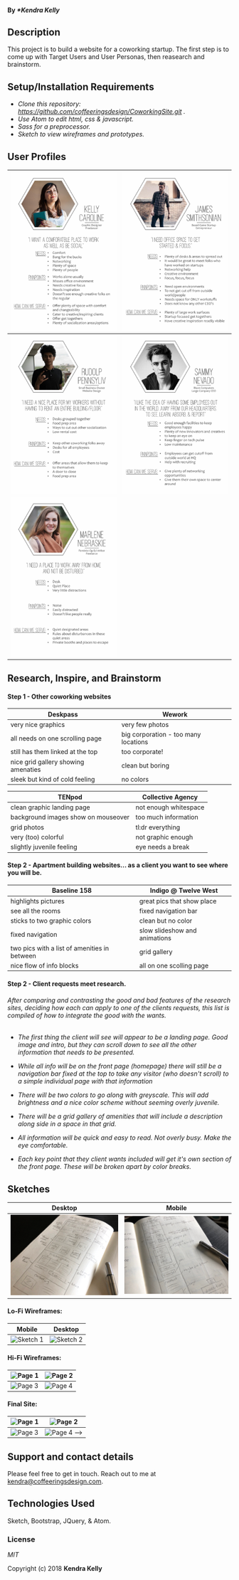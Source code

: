 #### By _**Kendra Kelly*_

## Description

This project is to build a website for a coworking startup. The first step is to come up with Target Users and User Personas, then reasearch and brainstorm.

## Setup/Installation Requirements

* _Clone this repository: https://github.com/coffeeringsdesign/CoworkingSite.git ._
* _Use Atom to edit html, css & javascript._
* _Sass for a preprocessor._
* _Sketch to view wireframes and prototypes._



## User Profiles
![User Profile 1](img/1.jpg) | ![User Profile 2](img/2.jpg)
---------------------- | -----------------------
![User Profile 3](img/3.jpg) | ![User Profile 4](img/4.jpg)
![User Profile 5](img/5.jpg) |

## Research, Inspire, and Brainstorm

#### Step 1 - Other coworking websites

Deskpass | Wework
---------------------- | -----------------------
very nice graphics | very few photos
all needs on one scrolling page | big corporation - too many locations
still has them linked at the top | too corporate!
nice grid gallery showing amenaties | clean but boring
sleek but kind of cold feeling | no colors

TENpod | Collective Agency
---------------------- | -----------------------
clean graphic landing page | not enough whitespace
background images show on mouseover | too much information
grid photos | tl:dr everything
very (too) colorful | not graphic enough
slightly juvenile feeling | eye needs a break

#### Step 2 - Apartment building websites... as a client you want to see where you will be.

Baseline 158 | Indigo @ Twelve West
---------------------- | -----------------------
highlights pictures | great pics that show place
see all the rooms | fixed navigation bar
sticks to two graphic colors | clean but no color
fixed navigation | slow slideshow and animations
two pics with a list of amenities in between | grid gallery
nice flow of info blocks | all on one scolling page

#### Step 2 - Client requests meet research.

###### After comparing and contrasting the good and bad features of the research sites, deciding how each can apply to one of the clients requests, this list is compiled of how to integrate the good with the wants.

* _The first thing the client will see will appear to be a landing page. Good image and intro, but they can scroll down to see all the other information that needs to be presented._

* _While all info will be on the front page (homepage) there will still be a navigation bar fixed at the top to take any visitor (who doesn't scroll) to a simple individual page with that information_

* _There will be two colors to go along with greyscale. This will add brightness and a nice color scheme without seeming overly juvenile._

* _There will be a grid gallery of amenities that will include a description along side in a space in that grid._

* _All information will be quick and easy to read. Not overly busy. Make the eye comfortable._

* _Each key point that they client wants included will get it's own section of the front page. These will be broken apart by color breaks._

## Sketches

Desktop | Mobile
:-----------------------: | :-----------------------:
![Sketch 1](img/sketch1.jpeg) | ![Sketch 2](img/sketch2.jpeg)

#### Lo-Fi Wireframes:
Mobile | Desktop
:-----------------------: | :-----------------------:
![Sketch 1](img/) | ![Sketch 2](img/)

#### Hi-Fi Wireframes:
![Page 1](img/) | ![Page 2](img/)
---------------------- | -----------------------
![Page 3](img/) | ![Page 4](img/)


#### Final Site:
![Page 1](img/) | ![Page 2](img/)
---------------------- | -----------------------
![Page 3](img/) | ![Page 4](img/) -->


## Support and contact details

Please feel free to get in touch. Reach out to me at kendra@coffeeringsdesign.com.

## Technologies Used

Sketch, Bootstrap, JQuery, & Atom.

### License

*MIT*

Copyright (c) 2018 **Kendra Kelly**

